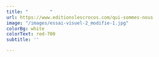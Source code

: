 ```yaml
---
title: "        "
url: https://www.editionslescrocos.com/qui-sommes-nous
image: "/images/essai-visuel-2_modifie-1.jpg"
colorBg: white
colorText: red-700
subtitle: ''

---
```

